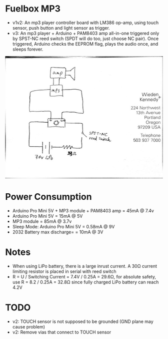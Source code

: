 Fuelbox MP3
===========
* v1v2: An mp3 player controller board with LM386 op-amp, using touch sensor, push button and light sensor as trigger.
* v3: An mp3 player + Arduino + PAM8403 amp all-in-one triggered only by SPST-NC reed switch (SPDT will do too, just choose NC pair). Once triggered, Arduino checks the EEPROM flag, plays the audio once, and sleeps forever.

![circuit](https://github.com/hezhao/fuelbox-mp3/raw/master/v3/fuelboxmp3-circuit.jpg "Circuit")

Power Consumption
=================
* Arduino Pro Mini 5V + MP3 module + PAM8403 amp = 45mA @ 7.4v
* Arduino Pro Mini 5V = 15mA @ 5V
* MP3 module = 85mA @ 3.7v
* Sleep Mode: Arduino Pro Mini 5V = 0.58mA @ 9V
* 2032 Battery max discharge= = 10mA @ 3V

Notes
=====
* When using LiPo battery, there is a large inrust current. A 30Ω current limiting resistor is placed in serial with reed switch
* R = U / Switching Current = 7.4V / 0.25A = 29.6Ω, for absolute safety, use R = 8.2 / 0.25A = 32.8Ω since fully charged LiPo battery can reach 4.2V

TODO
====
* v2: TOUCH sensor is not supposed to be grounded (GND plane may cause problem)
* v2: Remove vias that connect to TOUCH sensor
